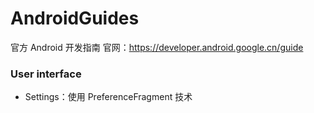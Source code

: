 # AndroidGuides

官方 Android 开发指南
官网：https://developer.android.google.cn/guide

### User interface
- Settings：使用 PreferenceFragment 技术

